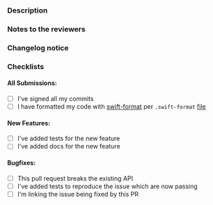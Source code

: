 <!-- Erase any parts of this template not applicable to your Pull Request. -->

### Description

<!-- Describe the purpose of this PR, what's being adding and/or fixed -->

### Notes to the reviewers

<!-- In this section you can include notes directed to the reviewers, like explaining why some parts
of the PR were done in a specific way -->

### Changelog notice

<!-- Notice the release manager should include in the release tag message changelog -->
<!-- See https://keepachangelog.com/en/1.0.0/ for examples -->

### Checklists

#### All Submissions:

* [ ] I've signed all my commits
* [ ] I have formatted my code with [swift-format](https://github.com/apple/swift-format) per `.swift-format` [file](https://github.com/reez/BDKSwiftExampleWallet/blob/main/.swift-format)

#### New Features:

* [ ] I've added tests for the new feature
* [ ] I've added docs for the new feature

#### Bugfixes:

* [ ] This pull request breaks the existing API
* [ ] I've added tests to reproduce the issue which are now passing
* [ ] I'm linking the issue being fixed by this PR
